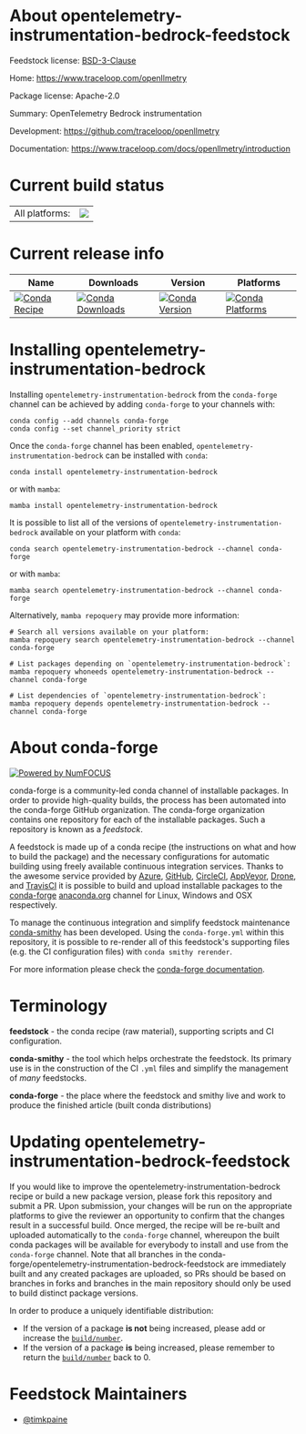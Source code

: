 About opentelemetry-instrumentation-bedrock-feedstock
=====================================================

Feedstock license: [BSD-3-Clause](https://github.com/conda-forge/opentelemetry-instrumentation-bedrock-feedstock/blob/main/LICENSE.txt)

Home: https://www.traceloop.com/openllmetry

Package license: Apache-2.0

Summary: OpenTelemetry Bedrock instrumentation

Development: https://github.com/traceloop/openllmetry

Documentation: https://www.traceloop.com/docs/openllmetry/introduction

Current build status
====================


<table><tr><td>All platforms:</td>
    <td>
      <a href="https://dev.azure.com/conda-forge/feedstock-builds/_build/latest?definitionId=25160&branchName=main">
        <img src="https://dev.azure.com/conda-forge/feedstock-builds/_apis/build/status/opentelemetry-instrumentation-bedrock-feedstock?branchName=main">
      </a>
    </td>
  </tr>
</table>

Current release info
====================

| Name | Downloads | Version | Platforms |
| --- | --- | --- | --- |
| [![Conda Recipe](https://img.shields.io/badge/recipe-opentelemetry--instrumentation--bedrock-green.svg)](https://anaconda.org/conda-forge/opentelemetry-instrumentation-bedrock) | [![Conda Downloads](https://img.shields.io/conda/dn/conda-forge/opentelemetry-instrumentation-bedrock.svg)](https://anaconda.org/conda-forge/opentelemetry-instrumentation-bedrock) | [![Conda Version](https://img.shields.io/conda/vn/conda-forge/opentelemetry-instrumentation-bedrock.svg)](https://anaconda.org/conda-forge/opentelemetry-instrumentation-bedrock) | [![Conda Platforms](https://img.shields.io/conda/pn/conda-forge/opentelemetry-instrumentation-bedrock.svg)](https://anaconda.org/conda-forge/opentelemetry-instrumentation-bedrock) |

Installing opentelemetry-instrumentation-bedrock
================================================

Installing `opentelemetry-instrumentation-bedrock` from the `conda-forge` channel can be achieved by adding `conda-forge` to your channels with:

```
conda config --add channels conda-forge
conda config --set channel_priority strict
```

Once the `conda-forge` channel has been enabled, `opentelemetry-instrumentation-bedrock` can be installed with `conda`:

```
conda install opentelemetry-instrumentation-bedrock
```

or with `mamba`:

```
mamba install opentelemetry-instrumentation-bedrock
```

It is possible to list all of the versions of `opentelemetry-instrumentation-bedrock` available on your platform with `conda`:

```
conda search opentelemetry-instrumentation-bedrock --channel conda-forge
```

or with `mamba`:

```
mamba search opentelemetry-instrumentation-bedrock --channel conda-forge
```

Alternatively, `mamba repoquery` may provide more information:

```
# Search all versions available on your platform:
mamba repoquery search opentelemetry-instrumentation-bedrock --channel conda-forge

# List packages depending on `opentelemetry-instrumentation-bedrock`:
mamba repoquery whoneeds opentelemetry-instrumentation-bedrock --channel conda-forge

# List dependencies of `opentelemetry-instrumentation-bedrock`:
mamba repoquery depends opentelemetry-instrumentation-bedrock --channel conda-forge
```


About conda-forge
=================

[![Powered by
NumFOCUS](https://img.shields.io/badge/powered%20by-NumFOCUS-orange.svg?style=flat&colorA=E1523D&colorB=007D8A)](https://numfocus.org)

conda-forge is a community-led conda channel of installable packages.
In order to provide high-quality builds, the process has been automated into the
conda-forge GitHub organization. The conda-forge organization contains one repository
for each of the installable packages. Such a repository is known as a *feedstock*.

A feedstock is made up of a conda recipe (the instructions on what and how to build
the package) and the necessary configurations for automatic building using freely
available continuous integration services. Thanks to the awesome service provided by
[Azure](https://azure.microsoft.com/en-us/services/devops/), [GitHub](https://github.com/),
[CircleCI](https://circleci.com/), [AppVeyor](https://www.appveyor.com/),
[Drone](https://cloud.drone.io/welcome), and [TravisCI](https://travis-ci.com/)
it is possible to build and upload installable packages to the
[conda-forge](https://anaconda.org/conda-forge) [anaconda.org](https://anaconda.org/)
channel for Linux, Windows and OSX respectively.

To manage the continuous integration and simplify feedstock maintenance
[conda-smithy](https://github.com/conda-forge/conda-smithy) has been developed.
Using the ``conda-forge.yml`` within this repository, it is possible to re-render all of
this feedstock's supporting files (e.g. the CI configuration files) with ``conda smithy rerender``.

For more information please check the [conda-forge documentation](https://conda-forge.org/docs/).

Terminology
===========

**feedstock** - the conda recipe (raw material), supporting scripts and CI configuration.

**conda-smithy** - the tool which helps orchestrate the feedstock.
                   Its primary use is in the construction of the CI ``.yml`` files
                   and simplify the management of *many* feedstocks.

**conda-forge** - the place where the feedstock and smithy live and work to
                  produce the finished article (built conda distributions)


Updating opentelemetry-instrumentation-bedrock-feedstock
========================================================

If you would like to improve the opentelemetry-instrumentation-bedrock recipe or build a new
package version, please fork this repository and submit a PR. Upon submission,
your changes will be run on the appropriate platforms to give the reviewer an
opportunity to confirm that the changes result in a successful build. Once
merged, the recipe will be re-built and uploaded automatically to the
`conda-forge` channel, whereupon the built conda packages will be available for
everybody to install and use from the `conda-forge` channel.
Note that all branches in the conda-forge/opentelemetry-instrumentation-bedrock-feedstock are
immediately built and any created packages are uploaded, so PRs should be based
on branches in forks and branches in the main repository should only be used to
build distinct package versions.

In order to produce a uniquely identifiable distribution:
 * If the version of a package **is not** being increased, please add or increase
   the [``build/number``](https://docs.conda.io/projects/conda-build/en/latest/resources/define-metadata.html#build-number-and-string).
 * If the version of a package **is** being increased, please remember to return
   the [``build/number``](https://docs.conda.io/projects/conda-build/en/latest/resources/define-metadata.html#build-number-and-string)
   back to 0.

Feedstock Maintainers
=====================

* [@timkpaine](https://github.com/timkpaine/)

